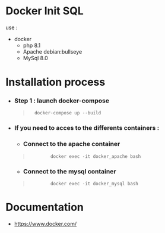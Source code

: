 ﻿# Docker Init SQL

use :

 - docker 
	 - php 8.1
	 - Apache debian:bullseye
	 - MySql 8.0 
	 

# Installation process

 - ### Step 1 : launch docker-compose
	>		docker-compose up --build
   
  - ### If you need to acces to the differents containers : 
    - ### Connect to the apache container
  
    >             docker exec -it docker_apache bash
	
      - ### Connect to the mysql container
  
    >             docker exec -it docker_mysql bash
	

# Documentation

 - https://www.docker.com/
